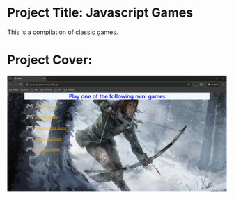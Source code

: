 # Project Title: Javascript Games

This is a compilation of classic games.

# Project Cover:

![Project Cover](images/javascript_game_area.png)
